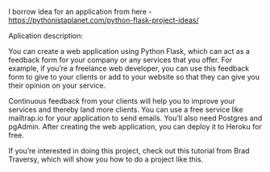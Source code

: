 I borrow idea for an application from here - https://pythonistaplanet.com/python-flask-project-ideas/

Aplication description:

You can create a web application using Python Flask, which can act as a feedback form for your company or any services that you offer. For example, if you’re a freelance web developer, you can use this feedback form to give to your clients or add to your website so that they can give you their opinion on your service. 

Continuous feedback from your clients will help you to improve your services and thereby land more clients. You can use a free service like mailtrap.io for your application to send emails. You’ll also need Postgres and pgAdmin. After creating the web application, you can deploy it to Heroku for free.

If you’re interested in doing this project, check out this tutorial from Brad Traversy, which will show you how to do a project like this.
